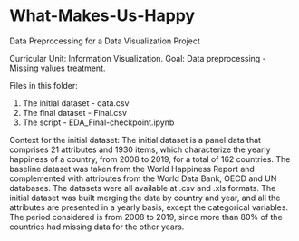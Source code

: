 # What-Makes-Us-Happy
Data Preprocessing for a Data Visualization Project

Curricular Unit: Information Visualization.
Goal: Data preprocessing - Missing values treatment.

Files in this folder:
1. The initial dataset - data.csv
2. The final dataset - Final.csv
3. The script - EDA_Final-checkpoint.ipynb

Context for the initial dataset:
The initial dataset is a panel data that comprises 21 attributes and 1930 items, which characterize the yearly happiness of a country, from 2008 to 2019, for a total of 162 countries. The baseline dataset 
was taken from the World Happiness Report and complemented with attributes from the World Data Bank, OECD and UN databases. The datasets were all available at .csv and .xls formats. The initial 
dataset was built merging the data by country and year, and all the attributes are presented in a yearly basis, except the categorical variables. The period considered is from 2008 to 2019, since 
more than 80% of the countries had missing data for the other years.

